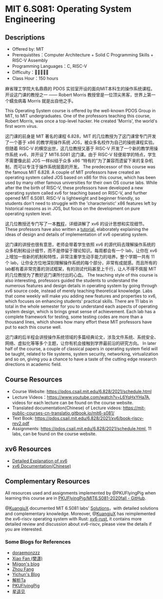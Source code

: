 # MIT 6.S081: Operating System Engineering

## Descriptions

- Offered by: MIT
- Prerequistites：Computer Architecture + Solid C Programming Skills + RISC-V Assembly
- Programming Languages：C, RISC-V
- Difficulty：🌟🌟🌟🌟🌟
- Class Hour：150 hours

麻省理工学院大名鼎鼎的 PDOS 实验室开设的面向MIT本科生的操作系统课程。开设这门课的教授之一 —— Robert Morris 教授曾是一位顶尖黑客，世界上第一个蠕虫病毒 Morris 就是出自他之手。

This Operating System course is offered by the well-known PDOS Group in MIT, to MIT undergraduates. One of the professors teaching this course, Robert Morris, was once a top-level hacker. He created 'Morris', the world's first worm virus.


这门课的前身是 MIT 著名的课程 6.828，MIT 的几位教授为了这门课曾专门开发了一个基于 x86 的教学用操作系统 JOS，被众多名校作为自己的操统课程实验。但随着 RISC-V 的横空出世，这几位教授又基于 RISC-V 开发了一个新的教学用操作系统 xv6，并开设了 MIT6.S081 这门课。由于 RISC-V 轻便易学的特点，学生不需要像此前 JOS 一样纠结于众多 x86 “特有的”为了兼容而遗留下来的复杂机制，而可以专注于操作系统层面的开发。
The predecessor of this course was the famous MIT 6.828. A couple of MIT professors have created an operating system called JOS based on x86 for this course, which has been used by many other famous universities for their own OS course labs. While after the the birth of RISC-V, these professors have developed a new operating system called xv6 for teaching based on RISC-V, and further opened MIT 6.S081. RISC-V is lightweight and beginner friendly, so students don't need to struggle with the 'characteristic' x86 features left by historical reasons as in JOS, but focus on the development on pure operating system level. 


这几位教授还专门写了一本[教程](https://pdos.csail.mit.edu/6.828/2021/xv6/book-riscv-rev2.pdf)，详细讲解了 xv6 的设计思想和实现细节。
These professors have also written a [tutorial](https://pdos.csail.mit.edu/6.828/2021/xv6/book-riscv-rev2.pdf), elaborately explaining the ideas of design and details of implementation of xv6 operating system. 

这门课的讲授也很有意思，老师会带着学生依照 xv6 的源代码去理解操作系统的众多机制和设计细节，而不是停留于理论知识。每周都会有一个 lab，让你在 xv6 上增加一些新的机制和特性，非常注重学生动手能力的培养。整个学期一共有 11 个 lab，让你全方位地深刻理解操作系统的每个部分，非常有成就感。而且所有的lab都有着非常完善的测试框架，有的测试代码甚至上千行，让人不得不佩服 MIT 的几位教授为了教好这门课所付出的心血。
The teaching style of this course is also interesting, professors guided the students to understand the numerous features and design details in operating system by going through xv6 source code, instead of merely teaching theoretical knowledge. Labs that come weekly will make you adding new features and properties to xv6, which focuses on enhancing students' practical skills. There are 11 labs in total in the whole semester for you to understand each aspects of operating system design, which is brings great sense of achievement. Each lab has a complete framework for testing, some testing codes are more than a thousand lines, which shows how many effort these MIT professors have put to each this course well. 

这门课的后半程会讲授操作系统领域的多篇经典论文，涉及文件系统、系统安全、网络、虚拟化等等多个主题，让你有机会接触到学界最前沿的研究方向。
In later half of the course, a couple of classical papers in operating system field will be taught, related to file systems, system security, networking, virtualization and so on, giving you a chance to have a taste of the cutting edge research directions in academic field.

## Course Resources

- Course Website: <https://pdos.csail.mit.edu/6.828/2021/schedule.html>
- Lecture Videos：<https://www.youtube.com/watch?v=L6YqHxYHa7A>, videos for each lecture can be found on the course website.
- Translated documentation(Chinese) of Lecture videos: <https://mit-public-courses-cn-translatio.gitbook.io/mit6-s081/>
- Text Book: <https://pdos.csail.mit.edu/6.828/2021/xv6/book-riscv-rev2.pdf>
- Assignments: <https://pdos.csail.mit.edu/6.828/2021/schedule.html>, 11 labs, can be found on the course website.

## xv6 Resources

- [Detailed Explanation of xv6](https://space.bilibili.com/1040264970/)
- [xv6 Documentation(Chinese)](https://th0ar.gitbooks.io/xv6-chinese/content/index.html)

## Complementary Resources

All resources used and assignments implemented by @PKUFlyingPig when learning this course are in [PKUFlyingPig/MIT6.S081-2020fall - GitHub][github_pkuflyingpig].

@[KuangjuX] documented MIT 6.S081 labs' [Solutions][solution_kuangjux]，with detailed solutions and complementary knowledge. Moreover, @[KuangjuX] has reimplemented the xv6-riscv operating system with Rust: [xv6-rust], it contains more detailed review and discussion about xv6-riscv, please view the details if you are interested. 

[github_pkuflyingpig]: https://github.com/PKUFlyingPig/MIT6.S081-2020fall
[KuangjuX]: https://github.com/KuangjuX
[solution_kuangjux]: https://github.com/KuangjuX/xv6-riscv-solution
[xv6-rust]: https://github.com/Ko-oK-OS/xv6-rust

### Some Blogs for References

- [doraemonzzz](http://doraemonzzz.com/tags/6-S081/)
- [Xiao Fan (樊潇)](https://fanxiao.tech/posts/MIT-6S081-notes/)
- [Miigon's blog](https://blog.miigon.net/categories/mit6-s081/)
- [Zhou Fang](https://walkerzf.github.io/categories/6-S081/index.html)
- [Yichun's Blog](https://www.yichuny.page/tags/Operating%20System)
- [解析Ta](https://blog.csdn.net/u013577996/article/details/108679997)
- [PKUFlyingPig](https://github.com/PKUFlyingPig/MIT6.S081-2020fall)
- [星遥见](https://www.cnblogs.com/weijunji/tag/XV6/)
